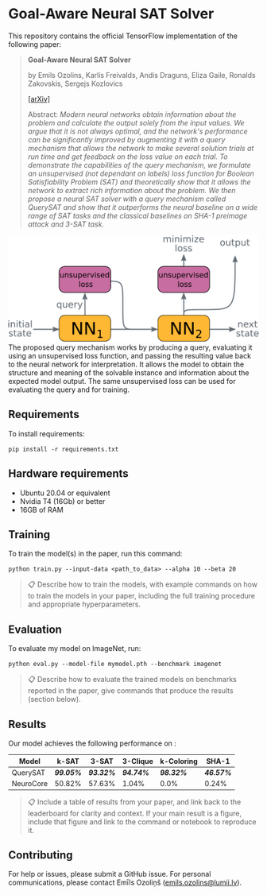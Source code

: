 # Goal-Aware Neural SAT Solver

This repository contains the official TensorFlow implementation of the following paper:
> **Goal-Aware Neural SAT Solver**
> 
> by  Emils Ozolins, Karlis Freivalds, Andis Draguns, Eliza Gaile, Ronalds Zakovskis, Sergejs Kozlovics 
> 
> [[arXiv]](https://github.com/LUMII-Syslab/QuerySAT)
> 
>  Abstract: _Modern neural networks obtain information about the problem and calculate the output solely from the input values. We argue that it is not always optimal, and the network's performance can be significantly improved by augmenting it with a query mechanism that allows the network to make several solution trials at run time and get feedback on the loss value on each trial. To demonstrate the capabilities of the query mechanism, we formulate an unsupervised (not dependant on labels) loss function for Boolean Satisfiability Problem (SAT) and theoretically show that it allows the network to extract rich information about the problem. We then propose a neural SAT solver with a query mechanism called QuerySAT and show that it outperforms the neural baseline on a wide range of SAT tasks and the classical baselines on SHA-1 preimage attack and 3-SAT task._

![Making Queries](assets/query_making.png)
The proposed query mechanism works by producing a query, evaluating it using an unsupervised loss function, and passing the resulting value back to the neural network for interpretation. It allows the model to obtain the structure and meaning of the solvable instance and information about the expected model output. The same unsupervised loss can be used for evaluating the query and for training.

## Requirements

To install requirements:

```setup
pip install -r requirements.txt
```

## Hardware requirements

* Ubuntu 20.04 or equivalent
* Nvidia T4 (16Gb) or better
* 16GB of RAM

## Training

To train the model(s) in the paper, run this command:

```train
python train.py --input-data <path_to_data> --alpha 10 --beta 20
```

>📋  Describe how to train the models, with example commands on how to train the models in your paper, including the full training procedure and appropriate hyperparameters.

## Evaluation

To evaluate my model on ImageNet, run:

```eval
python eval.py --model-file mymodel.pth --benchmark imagenet
```

>📋  Describe how to evaluate the trained models on benchmarks reported in the paper, give commands that produce the results (section below).

[comment]: <> (## Pre-trained Models)

[comment]: <> (You can download pretrained models here:)

[comment]: <> (- [My awesome model]&#40;https://drive.google.com/mymodel.pth&#41; trained on ImageNet using parameters x,y,z. )

[comment]: <> (>📋  Give a link to where/how the pretrained models can be downloaded and how they were trained &#40;if applicable&#41;.  Alternatively you can have an additional column in your results table with a link to the models.)

## Results

Our model achieves the following performance on :

| Model       | k-SAT  | 3-SAT  | 3-Clique | k-Coloring | SHA-1 |
| ----------- |--------| ------ |----------|----------- |-------|
| QuerySAT    | **_99.05%_** | **_93.32%_** | **_94.74%_**   | **_98.32%_**     | **_46.57%_**|
| NeuroCore   | 50.82% | 57.63% | 1.04%    | 0.0%       | 0.24% | 

>📋  Include a table of results from your paper, and link back to the leaderboard for clarity and context. If your main result is a figure, include that figure and link to the command or notebook to reproduce it. 


## Contributing
For help or issues, please submit a GitHub issue.
For personal communications, please contact Emīls Ozoliņš (emils.ozolins@lumii.lv).

